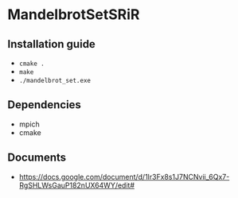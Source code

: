 # MandelbrotSetSRiR

## Installation guide

* `cmake .`
* `make`
* `./mandelbrot_set.exe`

## Dependencies

* mpich
* cmake

## Documents

* https://docs.google.com/document/d/1lr3Fx8s1J7NCNvii_6Qx7-RgSHLWsGauP182nUX64WY/edit#
